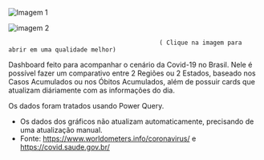 ![Imagem 1](https://user-images.githubusercontent.com/65839541/86522881-e48c4500-be3a-11ea-9444-6c00cad920b7.png)

![imagem 2](https://user-images.githubusercontent.com/65839541/86522882-e524db80-be3a-11ea-81d1-fbd2eb49f434.png)

                                              ( Clique na imagem para abrir em uma qualidade melhor)
                                              
      
Dashboard feito para acompanhar o cenário da Covid-19 no Brasil. Nele é possível fazer um comparativo entre 2 Regiões ou 2 Estados, baseado nos Casos Acumulados ou nos Óbitos Acumulados, além de possuir cards que atualizam diáriamente com as informações do dia.
      
Os dados foram tratados usando Power Query.
      
* Os dados dos gráficos não atualizam automaticamente, precisando de uma atualização manual.
* Fonte: https://www.worldometers.info/coronavirus/ e https://covid.saude.gov.br/
                                             
